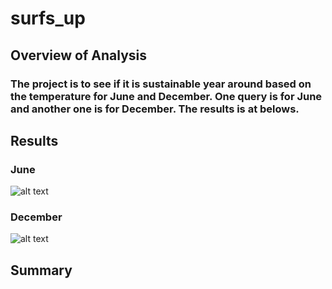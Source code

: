 # surfs_up

## Overview of Analysis

### The project is to see if it is sustainable year around based on the temperature for June and December. One query is for June and another one is for December. The results is at belows.

## Results

### June

![alt text](results.png)

### December

![alt text](results.png)

## Summary
